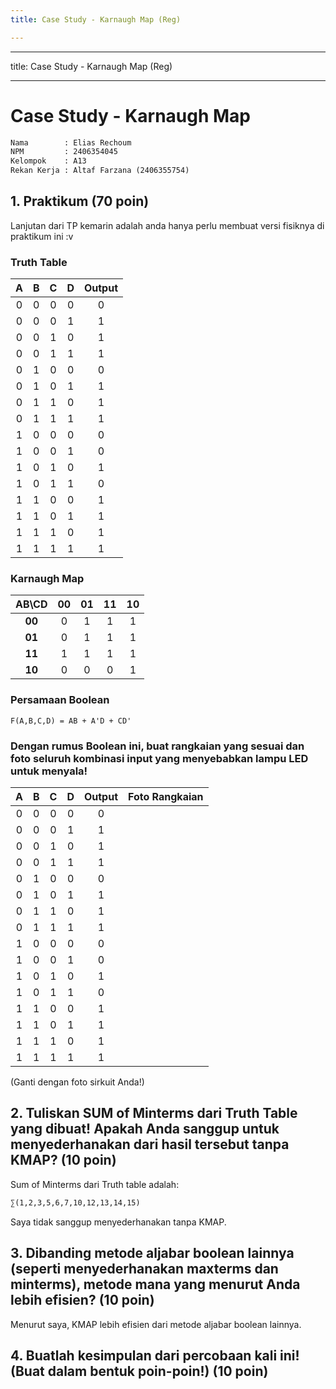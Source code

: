 ```yaml
---
title: Case Study - Karnaugh Map (Reg)

---
```


---
title: Case Study - Karnaugh Map (Reg)

---

# Case Study - Karnaugh Map

``` txt
Nama        : Elias Rechoum
NPM         : 2406354045
Kelompok    : A13
Rekan Kerja : Altaf Farzana (2406355754)
```

## 1. Praktikum (70 poin)

Lanjutan dari TP kemarin adalah anda hanya perlu membuat versi fisiknya di praktikum ini :v

### Truth Table
|  A  |  B  |  C  |  D  | Output |
|:---:|:---:|:---:|:---:|:------:|
|  0  |  0  |  0  |  0  |   0    |
|  0  |  0  |  0  |  1  |   1    |
|  0  |  0  |  1  |  0  |   1    |
|  0  |  0  |  1  |  1  |   1    |
|  0  |  1  |  0  |  0  |   0    |
|  0  |  1  |  0  |  1  |   1    |
|  0  |  1  |  1  |  0  |   1    |
|  0  |  1  |  1  |  1  |   1    |
|  1  |  0  |  0  |  0  |   0    |
|  1  |  0  |  0  |  1  |   0    |
|  1  |  0  |  1  |  0  |   1    |
|  1  |  0  |  1  |  1  |   0    |
|  1  |  1  |  0  |  0  |   1    |
|  1  |  1  |  0  |  1  |   1    |
|  1  |  1  |  1  |  0  |   1    |
|  1  |  1  |  1  |  1  |   1    |


### Karnaugh Map 

| AB\CD | 00  | 01  | 11    | 10    |
|:-----:|:---:|:---:|:-----:|:-----:|
| **00**|  0  |  1  | 1     |  1   |
| **01**|  0  |  1  | 1     |  1   |
| **11**|  1  |  1  | 1     |  1   |
| **10**|  0  |  0  | 0     |  1   |

### Persamaan Boolean
`F(A,B,C,D) = AB + A'D + CD'`


### Dengan rumus Boolean ini, buat rangkaian yang sesuai dan foto seluruh kombinasi input yang menyebabkan lampu LED untuk menyala!


|  A  |  B  |  C  |  D  | Output | Foto Rangkaian |
|:---:|:---:|:---:|:---:|:------:|:--------------:|
|  0  |  0  |  0  |  0  |   0    |                |
|  0  |  0  |  0  |  1  |   1    |                |
|  0  |  0  |  1  |  0  |   1    |                |
|  0  |  0  |  1  |  1  |   1    |                |
|  0  |  1  |  0  |  0  |   0    |                |
|  0  |  1  |  0  |  1  |   1    |                |
|  0  |  1  |  1  |  0  |   1    |                |
|  0  |  1  |  1  |  1  |   1    |                |
|  1  |  0  |  0  |  0  |   0    |                |
|  1  |  0  |  0  |  1  |   0    |                |
|  1  |  0  |  1  |  0  |   1    |                |
|  1  |  0  |  1  |  1  |   0    |                |
|  1  |  1  |  0  |  0  |   1    |                |
|  1  |  1  |  0  |  1  |   1    |                |
|  1  |  1  |  1  |  0  |   1    |                |
|  1  |  1  |  1  |  1  |   1    |                |

(Ganti dengan foto sirkuit Anda!)

## 2. Tuliskan SUM of Minterms dari Truth Table yang dibuat! Apakah Anda sanggup untuk menyederhanakan dari hasil tersebut tanpa KMAP? (10 poin)

Sum of Minterms dari Truth table adalah: 

```txt
∑(1,2,3,5,6,7,10,12,13,14,15)
```

Saya tidak sanggup menyederhanakan tanpa KMAP.

## 3. Dibanding metode aljabar boolean lainnya (seperti menyederhanakan maxterms dan minterms), metode mana yang menurut Anda lebih efisien? (10 poin)

Menurut saya, KMAP lebih efisien dari metode aljabar boolean lainnya.

## 4. Buatlah kesimpulan dari percobaan kali ini! (Buat dalam bentuk poin-poin!) (10 poin)

